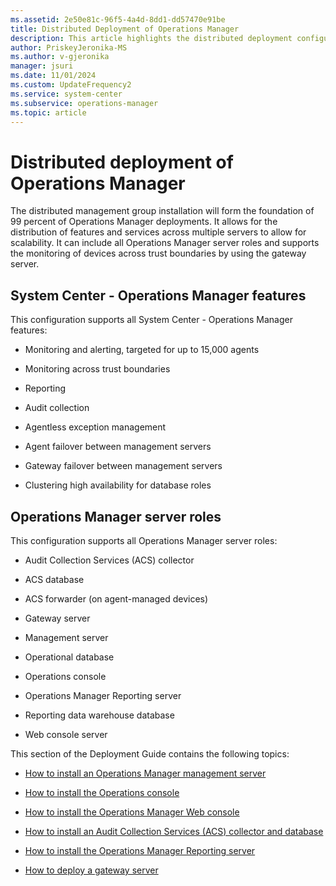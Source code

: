 ```yaml
---
ms.assetid: 2e50e81c-96f5-4a4d-8dd1-dd57470e91be
title: Distributed Deployment of Operations Manager
description: This article highlights the distributed deployment configuration of Operations Manager and references each role to install.
author: PriskeyJeronika-MS
ms.author: v-gjeronika
manager: jsuri
ms.date: 11/01/2024
ms.custom: UpdateFrequency2
ms.service: system-center
ms.subservice: operations-manager
ms.topic: article
---
```


# Distributed deployment of Operations Manager



The distributed management group installation will form the foundation of 99 percent of Operations Manager deployments. It allows for the distribution of features and services across multiple servers to allow for scalability. It can include all Operations Manager server roles and supports the monitoring of devices across trust boundaries by using the gateway server.

## System Center - Operations Manager features

This configuration supports all System Center - Operations Manager features:

- Monitoring and alerting, targeted for up to 15,000 agents

- Monitoring across trust boundaries

- Reporting

- Audit collection

- Agentless exception management

- Agent failover between management servers

- Gateway failover between management servers

- Clustering high availability for database roles

## Operations Manager server roles

This configuration supports all Operations Manager server roles:

- Audit Collection Services (ACS) collector

- ACS database

- ACS forwarder (on agent-managed devices)

- Gateway server

- Management server

- Operational database

- Operations console

- Operations Manager Reporting server

- Reporting data warehouse database

- Web console server

This section of the Deployment Guide contains the following topics:

- [How to install an Operations Manager management server](deploy-install-mgmt-server.md)

- [How to install the Operations console](deploy-install-ops-console.md)

- [How to install the Operations Manager Web console](deploy-install-web-console.md)

- [How to install an Audit Collection Services (ACS) collector and database](deploy-install-acs.md)

- [How to install the Operations Manager Reporting server](deploy-install-reporting-server.md)

- [How to deploy a gateway server](deploy-install-gateway-server.md)
